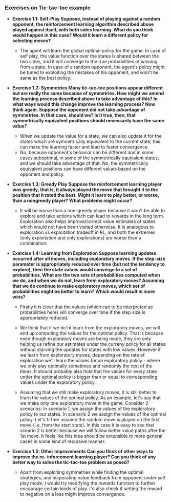 ### Exercises on Tic-tac-toe example

- **Exercise 1.1: Self-Play Suppose, instead of playing against a random opponent, the
reinforcement learning algorithm described above played against itself, with both sides
learning. What do you think would happen in this case? Would it learn a different policy
for selecting moves?**
  - The agent will learn the global optimal policy for the game. In case of self play,
    the value function over the states is shared between the two sides, and
    it will converge to the true probabilities of winning from a state.
    In case of a random opponent, the agent's policy might be tuned to exploiting the mistakes
    of his opponent, and won't be same as the best policy.

- **Exercise 1.2: Symmetries Many tic-tac-toe positions appear different but are really
the same because of symmetries. How might we amend the learning process described
above to take advantage of this? In what ways would this change improve the learning
process? Now think again. Suppose the opponent did not take advantage of symmetries.
In that case, should we? Is it true, then, that symmetrically equivalent positions should
necessarily have the same value?**
  - When we update the value for a state, we can also update it for the states which are symmetrically
    equivalent to the current state, this can make the learning faster and lead to faster convergence.
  - No, because opponent's behavior can be different and in some cases suboptimal, in some of the
    symmetrically equivalent states, and we should take advantage of that. No, the symmetrically
    equivalent positions can have different values based on the opponent and policy.

- **Exercise 1.3: Greedy Play Suppose the reinforcement learning player was greedy, that
is, it always played the move that brought it to the position that it rated the best. Might
it learn to play better, or worse, than a nongreedy player? What problems might occur?**
  - It will be worse than a non-greedy player because it won't be able to explore and take
    actions which can lead to rewards in the long term. Exploration also helps improve/correct 
    value estimates of states which would not have been visited otherwise. It is analogous to exploration vs
    exploitation tradeoff in RL, and both the extremes (only exploitation and only explorations)
    are worse than a combination.

- **Exercise 1.4: Learning from Exploration Suppose learning updates occurred after all
moves, including exploratory moves. If the step-size parameter is appropriately reduced
over time (but not the tendency to explore), then the state values would converge to a
set of probabilities. What are the two sets of probabilities computed when we do, and
when we do not, learn from exploratory moves? Assuming that we do continue to make
exploratory moves, which set of probabilities might be better to learn? Which would
result in more wins?**
  * Firstly it is clear that the values (which can to be interpreted as probabilities here) will converge over time if the step
size is appropriately reduced.
  * We think that if we do'nt learn from the exploratory moves, we will end up computing the values for the optimal policy. That is because even
  though exploratory moves are being made, they are only helping us refine our estimates under the curreny policy for all states without starving
  the updates for states with low values. However if we learn from exploratory moves, depending on the rate of exploration we'll learn the values
  for an exploratory policy - where we only play optimally sometimes and randomly the rest of the times. It should probably also hold that the values
  for every state under the optimal policy is bigger than or equal to corresponding values under the exploratory policy. 
  
  * Assuming that we still make exploratory moves, it is still better to learn the values of the optimal policy. As an example, let's say that we
  make only one exploratory move in the game. Consider 2 scenarios: In scenario 1, we assign the values of the exploratory policy
  to our states. In scenario 2 we assign the values of the optimal policy. Let's firther assume the random move is played on the first move (i.e, from
  the start state). In this case it is easy to see that sceario 2 is better because we will follow better value paths after the 1st move. It feels like
  this idea should be extensible to more general cases in some kind of recursive manner.
   

- **Exercise 1.5: Other Improvements Can you think of other ways to improve the re-
inforcement learning player? Can you think of any better way to solve the tic-tac-toe
problem as posed?**
  * Apart from exploiting symmetries while finding the optimal strategies, and incporating value feedback from opponent under self play mode, I would try modifying the rewards function to further encourage certain kinds of play. I'd also check if setting the reward to negative on a loss might improve convergence.